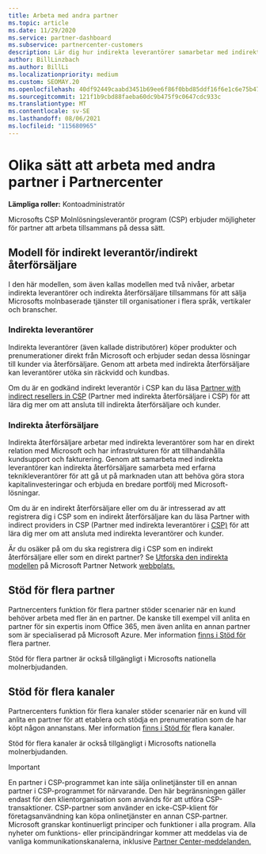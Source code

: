 ```yaml
---
title: Arbeta med andra partner
ms.topic: article
ms.date: 11/29/2020
ms.service: partner-dashboard
ms.subservice: partnercenter-customers
description: Lär dig hur indirekta leverantörer samarbetar med indirekta återförsäljare i Molnlösningsleverantör-programmet (CSP) och avgör vilken roll som är rätt för dig.
author: BillLinzbach
ms.author: BillLi
ms.localizationpriority: medium
ms.custom: SEOMAY.20
ms.openlocfilehash: 40df92449caabd3451b69ee6f86f0bbd85ddf16f6e1c6e75b47613f9d3842ae9
ms.sourcegitcommit: 121f1b9cbd88faeba60dc9b475f9c0647cdc933c
ms.translationtype: MT
ms.contentlocale: sv-SE
ms.lasthandoff: 08/06/2021
ms.locfileid: "115680965"
---
```

# <a name="different-ways-you-can-work-with-other-partners-in-partner-center"></a>Olika sätt att arbeta med andra partner i Partnercenter

**Lämpliga roller:** Kontoadministratör

Microsofts CSP Molnlösningsleverantör program (CSP) erbjuder möjligheter för partner att arbeta tillsammans på dessa sätt.

## <a name="indirect-provider-indirect-reseller-model"></a>Modell för indirekt leverantör/indirekt återförsäljare

I den här modellen, som även kallas modellen med två nivåer, arbetar indirekta leverantörer och indirekta återförsäljare tillsammans för att sälja Microsofts molnbaserade tjänster till organisationer i flera språk, vertikaler och branscher.

### <a name="indirect-providers"></a>Indirekta leverantörer

Indirekta leverantörer (även kallade distributörer) köper produkter och prenumerationer direkt från Microsoft och erbjuder sedan dessa lösningar till kunder via återförsäljare. Genom att arbeta med indirekta återförsäljare kan leverantörer utöka sin räckvidd och kundbas.

Om du är en godkänd indirekt leverantör i CSP kan du läsa [Partner with indirect resellers in CSP](indirect-provider-tasks-in-partner-center.md) (Partner med indirekta återförsäljare i CSP) för att lära dig mer om att ansluta till indirekta återförsäljare och kunder.

### <a name="indirect-resellers"></a>Indirekta återförsäljare

Indirekta återförsäljare arbetar med indirekta leverantörer som har en direkt relation med Microsoft och har infrastrukturen för att tillhandahålla kundsupport och fakturering. Genom att samarbeta med indirekta leverantörer kan indirekta återförsäljare samarbeta med erfarna teknikleverantörer för att gå ut på marknaden utan att behöva göra stora kapitalinvesteringar och erbjuda en bredare portfölj med Microsoft-lösningar.

Om du är en indirekt återförsäljare eller om du är intresserad av att registrera dig i CSP som en indirekt återförsäljare kan du läsa Partner with indirect providers in CSP (Partner med indirekta leverantörer i [CSP)](indirect-reseller-tasks-in-partner-center.md) för att lära dig mer om att ansluta med indirekta leverantörer och kunder.

Är du osäker på om du ska registrera dig i CSP som en indirekt återförsäljare eller som en direkt partner? Se [Utforska den indirekta modellen](https://partner.microsoft.com/cloud-solution-provider/indirect) på Microsoft Partner Network [webbplats.](https://partner.microsoft.com)

## <a name="multi-partner-support"></a>Stöd för flera partner

Partnercenters funktion för flera partner stöder scenarier när en kund behöver arbeta med fler än en partner. De kanske till exempel vill anlita en partner för sin expertis inom Office 365, men även anlita en annan partner som är specialiserad på Microsoft Azure. Mer information [finns i Stöd för](multipartner.md) flera partner.

Stöd för flera partner är också tillgängligt i Microsofts nationella molnerbjudanden.

## <a name="multi-channel-support"></a>Stöd för flera kanaler

Partnercenters funktion för flera kanaler stöder scenarier när en kund vill anlita en partner för att etablera och stödja en prenumeration som de har köpt någon annanstans. Mer information [finns i Stöd för](multichannel.md) flera kanaler.

Stöd för flera kanaler är också tillgängligt i Microsofts nationella molnerbjudanden.

> [!IMPORTANT]  
> En partner i CSP-programmet kan inte sälja onlinetjänster till en annan partner i CSP-programmet för närvarande. Den här begränsningen gäller endast för den klientorganisation som används för att utföra CSP-transaktioner. CSP-partner som använder en icke-CSP-klient för företagsanvändning kan köpa onlinetjänster en annan CSP-partner. Microsoft granskar kontinuerligt principer och funktioner i alla program. Alla nyheter om funktions- eller principändringar kommer att meddelas via de vanliga kommunikationskanalerna, inklusive [Partner Center-meddelanden.](announcements/index.md)
